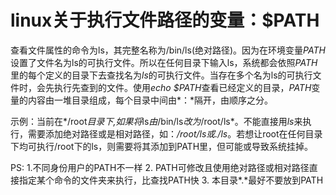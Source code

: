 # linux关于执行文件路径的变量：$PATH

​       查看文件属性的命令为ls，其完整名称为/bin/ls(绝对路径)。因为在环境变量*PATH*设置了文件名为ls的可执行文件。所以在任何目录下输入ls，系统都会依照*PATH*里的每个定义的目录下去查找名为*ls*的可执行文件。当存在多个名为ls的可执行文件时，会先执行先查到的文件。使用*echo $PATH*查看已经定义的目录，*PATH*变量的内容由一堆目录组成，每个目录中间由*：*隔开，由顺序之分。

​       示例：当前在*/root*目录下,如果将*ls*由*/bin/ls*改为*/root/ls*。不能直接用*ls*来执行，需要添加绝对路径或是相对路径，如：*/root/ls或./ls*。若想让root在任何目录下均可执行/root下的ls，则需要将其添加到PATH里，但可能或导致系统挂掉。

 PS: 
 1.不同身份用户的PATH不一样
 2. PATH可修改且使用绝对路径或相对路径直接指定某个命令的文件夹来执行，比查找PATH快
 3. 本目录*.*最好不要放到PATH

